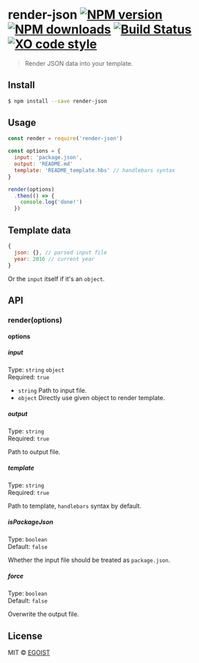 # render-json [![NPM version](https://img.shields.io/npm/v/render-json.svg)](https://npmjs.com/package/render-json) [![NPM downloads](https://img.shields.io/npm/dm/render-json.svg)](https://npmjs.com/package/render-json) [![Build Status](https://img.shields.io/circleci/project/egoist/render-json/master.svg)](https://circleci.com/gh/egoist/render-json) [![XO code style](https://img.shields.io/badge/code_style-XO-5ed9c7.svg)](https://github.com/sindresorhus/xo)

> Render JSON data into your template.

## Install

```bash
$ npm install --save render-json
```

## Usage

```js
const render = require('render-json')

const options = {
  input: 'package.json',
  output: 'README.md'
  template: 'README_template.hbs' // handlebars syntax
}

render(options)
  .then(() => {
    console.log('done!')
  })
```

## Template data

```js
{
  json: {}, // parsed input file
  year: 2016 // current year
}
```

Or the `input` itself if it's an `object`.

## API

### render(options)

#### options

##### input

Type: `string` `object`<br>
Required: `true`

- `string` Path to input file.
- `object` Directly use given object to render template.

##### output

Type: `string`<br>
Required: `true`

Path to output file.

##### template

Type: `string`<br>
Required: `true`

Path to template, `handlebars` syntax by default.

##### isPackageJson

Type: `boolean`<br>
Default: `false`

Whether the input file should be treated as `package.json`.

##### force

Type: `boolean`<br>
Default: `false`

Overwrite the output file.

## License

MIT &copy; [EGOIST](https://github.com/egoist)

